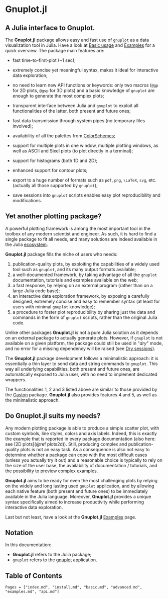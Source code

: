 # Gnuplot.jl
## A Julia interface to Gnuplot.

The **Gnuplot.jl** package allows easy and fast use of [`gnuplot`](http://gnuplot.info/) as a data visualization tool in Julia.  Have a look at [Basic usage](@ref) and [Examples](@ref) for a quick overview.  The package main features are:

- fast time-to-first-plot (~1 sec);

- extremely concise yet meaningful syntax, makes it ideal for interactive data exploration;

- no need to learn new API functions or keywords: only two macros (`@gp` for 2D plots, `@gsp` for 3D plots) and a basic knowledge of `gnuplot` are enough to generate the most complex plots;

- transparent interface between Julia and `gnuplot` to exploit all functionalities of the latter, both present and future ones;

- fast data transmission through system pipes (no temporary files involved);

- availability of all the palettes from [ColorSchemes](https://github.com/JuliaGraphics/ColorSchemes.jl);

- support for multiple plots in one window, multiple plotting windows, as well as ASCII and Sixel plots (to plot directly in a terminal);

- support for histograms (both 1D and 2D);

- enhanced support for contour plots;

- export to a huge number of formats such as `pdf`, `png`, ``\LaTeX``, `svg`, etc. (actually all those supported by `gnuplot`);

- save sessions into `gnuplot` scripts enables easy plot reproducibility and modifications.


## Yet another plotting package?

A powerful plotting framework is among the most important tool in the toolbox of any modern scientist and engineer. As such, it is hard to find a single package to fit all needs, and many solutions are indeed available in the Julia [ecosystem](https://github.com/JuliaPlots).

**Gnuplot.jl** package fills the niche of users who needs:
1. publication-quality plots, by exploiting the capabilities of a widely used tool such as `gnuplot`, and its many output formats available;
1. a well-documented framework, by taking advantage of all the `gnuplot` documentation, tutorials and examples available on the web;
1. a fast response, by relying on an external program (rather than on a large Julia code base);
1. an interactive data exploration framework, by exposing a carefully designed, extremely concise and easy to remember syntax (at least for users with minimal `gnuplot` knowledge);
1. a procedure to foster plot reproducibility by sharing just the data and commands in the form of `gnuplot` scripts, rather than the original Julia code.

Unlike other packages **Gnuplot.jl** is not a pure Julia solution as it depends on an external package to actually generate plots.  However, if `gnuplot` is not available on a given platform, the package could still be used in "*dry*" mode, and no error for a missing dependency will be raised (see [Dry sessions](@ref)).

The **Gnuplot.jl** package development follows a minimalistic approach: it is essentially a thin layer to send data and string commands to `gnuplot`.  This way all underlying capabilities, both present and future ones, are automatically exposed to Julia user, with no need to implement dedicated wrappers.

The functionalities 1, 2 and 3 listed above are similar to those provided by the [Gaston](https://github.com/mbaz/Gaston.jl) package.  **Gnuplot.jl** also provides features 4 and 5, as well as the minimalistic approach.


## Do Gnuplot.jl suits my needs?

Any modern plotting package is able to produce a simple scatter plot, with custom symbols, line styles, colors and axis labels.  Indeed, this is exactly the example that is reported in every package documentation (also here: see [2D plots](@ref plots2d)). Still, producing complex and publication-quality plots is not an easy task.  As a consequence is also not easy to determine whether a package can cope with the most difficult cases (unless you actually try it out) and a reasonable choice is typically to rely on the size of the user base, the availability of documentation / tutorials, and the possibility to preview complex examples.

**Gnuplot.jl** aims to be ready for even the most challenging plots by relying on the widely and long lasting used `gnuplot` application, and by allowing each native feature (both present and future ones) to be immediately available in the Julia language.  Moreover, **Gnuplot.jl** provides a unique syntax specifically aimed to increase productivity while performing interactive data exploration.

Last but not least, have a look at the **Gnuplot.jl** [Examples](#ref) page.


## Notation
In this documentation:
- **Gnuplot.jl** refers to the Julia package;
- `gnuplot` refers to the [gnuplot](http://gnuplot.info/) application.


## Table of Contents
```@contents
Pages = ["index.md", "install.md", "basic.md", "advanced.md", "examples.md", "api.md"]
```
